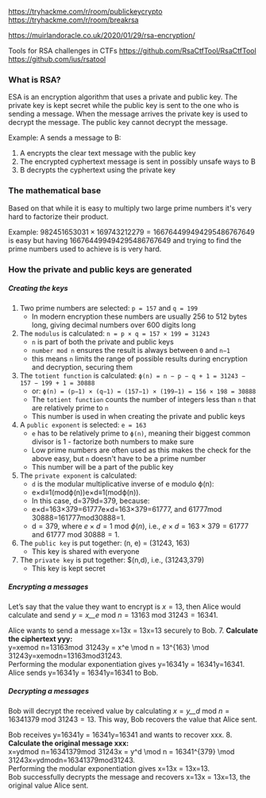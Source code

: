 
https://tryhackme.com/r/room/publickeycrypto
https://tryhackme.com/r/room/breakrsa

https://muirlandoracle.co.uk/2020/01/29/rsa-encryption/

Tools for RSA challenges in CTFs
https://github.com/RsaCtfTool/RsaCtfTool
https://github.com/ius/rsatool


### What is RSA?

ESA is an encryption algorithm that uses a private and public key. The private key is kept secret while the public key is sent to the one who is sending a message. When the message arrives the private key is used to decrypt the message. The public key cannot decrypt the message.

Example: A sends a message to B:
1. A encrypts the clear text message with the public key
2. The encrypted cyphertext message is sent in possibly unsafe ways to B
3. B decrypts the cyphertext using the private key

### The mathematical base

Based on that while it is easy to multiply two large prime numbers it's very hard to factorize their product.

Example: 982451653031 × 169743212279 = 166764499494295486767649 is easy but having 166764499494295486767649 and trying to find the prime numbers used to achieve is is very hard.


### How the private and public keys are generated

##### Creating the keys

1. Two prime numbers are selected: `p = 157` and `q = 199`
	- In modern encryption these numbers are usually 256 to 512 bytes long, giving decimal numbers over 600 digits long
2. The `modulus` is calculated: `n = p × q = 157 × 199 = 31243`
	- `n` is part of both the private and public keys
	- `number mod n` ensures the result is always between `0` and `n−1`
	- this means `n` limits the range of possible results during encryption and decryption, securing them
3. The `totient function` is calculated: `ϕ(n) = n − p − q + 1 = 31243 − 157 − 199 + 1 = 30888`
	- or: `ϕ(n) = (p−1) × (q−1) = (157−1) × (199−1) = 156 × 198 = 30888`
	- The `totient function` counts the number of integers less than `n` that are relatively prime to `n`
	- This number is used in when creating the private and public keys
5. A `public exponent` is selected: `e = 163`
	- `e` has to be relatively prime to `ϕ(n)`, meaning their biggest common divisor is 1 - factorize both numbers to make sure
	- Low prime numbers are often used as this makes the check for the above easy, but `n` doesn't have to be a prime number
	- This number will be a part of the public key
6. The `private exponent` is calculated: 
	- `d` is the modular multiplicative inverse of e modulo ϕ(n):
	- e×d≡1(modϕ(n))e×d≡1(modϕ(n)).
	- In this case, d=379d=379, because:
	- e×d=163×379=61777e×d=163×379=61777, and 61777mod  30888=161777mod30888=1.
	- d = 379, where _e_ × _d_ = 1 mod _ϕ_(_n_), i.e., _e_ × _d_ = 163 × 379 = 61777 and 61777 mod 30888 = 1.
7. The `public key` is put together: (n, e) = (31243, 163)
	- This key is shared with everyone
8. The `private key` is put together: $(n,d), i.e., (31243,379)
	- This key is kept secret

##### Encrypting a messages

Let’s say that the value they want to encrypt is _x_ = 13, then Alice would calculate and send _y_ = _x__e_ mod _n_ = 13163 mod 31243 = 16341.

Alice wants to send a message x=13x = 13x=13 securely to Bob.
7. **Calculate the ciphertext yyy:**  
    y=xemod  n=13163mod  31243y = x^e \mod n = 13^{163} \mod 31243y=xemodn=13163mod31243.  
    Performing the modular exponentiation gives y=16341y = 16341y=16341.  
    Alice sends y=16341y = 16341y=16341 to Bob.
##### Decrypting a messages

Bob will decrypt the received value by calculating _x_ = _y__d_ mod _n_ = 16341379 mod 31243 = 13. This way, Bob recovers the value that Alice sent.

Bob receives y=16341y = 16341y=16341 and wants to recover xxx.
8. **Calculate the original message xxx:**  
    x=ydmod  n=16341379mod  31243x = y^d \mod n = 16341^{379} \mod 31243x=ydmodn=16341379mod31243.  
    Performing the modular exponentiation gives x=13x = 13x=13.  
    Bob successfully decrypts the message and recovers x=13x = 13x=13, the original value Alice sent.


